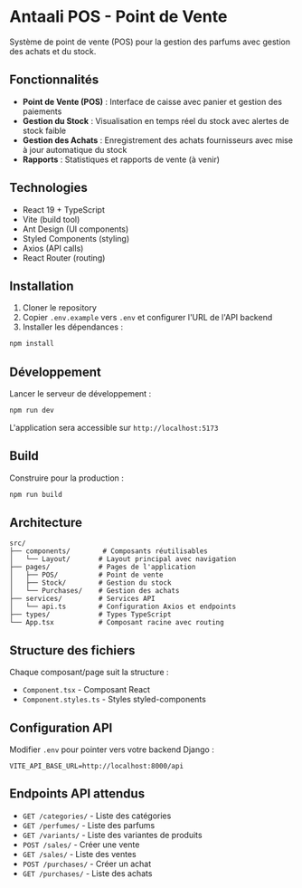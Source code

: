 # Antaali POS - Point de Vente

Système de point de vente (POS) pour la gestion des parfums avec gestion des achats et du stock.

## Fonctionnalités

- **Point de Vente (POS)** : Interface de caisse avec panier et gestion des paiements
- **Gestion du Stock** : Visualisation en temps réel du stock avec alertes de stock faible
- **Gestion des Achats** : Enregistrement des achats fournisseurs avec mise à jour automatique du stock
- **Rapports** : Statistiques et rapports de vente (à venir)

## Technologies

- React 19 + TypeScript
- Vite (build tool)
- Ant Design (UI components)
- Styled Components (styling)
- Axios (API calls)
- React Router (routing)

## Installation

1. Cloner le repository
2. Copier `.env.example` vers `.env` et configurer l'URL de l'API backend
3. Installer les dépendances :

```bash
npm install
```

## Développement

Lancer le serveur de développement :

```bash
npm run dev
```

L'application sera accessible sur `http://localhost:5173`

## Build

Construire pour la production :

```bash
npm run build
```

## Architecture

```
src/
├── components/        # Composants réutilisables
│   └── Layout/       # Layout principal avec navigation
├── pages/            # Pages de l'application
│   ├── POS/          # Point de vente
│   ├── Stock/        # Gestion du stock
│   └── Purchases/    # Gestion des achats
├── services/         # Services API
│   └── api.ts        # Configuration Axios et endpoints
├── types/            # Types TypeScript
└── App.tsx           # Composant racine avec routing

```

## Structure des fichiers

Chaque composant/page suit la structure :
- `Component.tsx` - Composant React
- `Component.styles.ts` - Styles styled-components

## Configuration API

Modifier `.env` pour pointer vers votre backend Django :

```
VITE_API_BASE_URL=http://localhost:8000/api
```

## Endpoints API attendus

- `GET /categories/` - Liste des catégories
- `GET /perfumes/` - Liste des parfums
- `GET /variants/` - Liste des variantes de produits
- `POST /sales/` - Créer une vente
- `GET /sales/` - Liste des ventes
- `POST /purchases/` - Créer un achat
- `GET /purchases/` - Liste des achats
